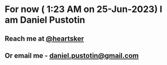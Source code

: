 # For now ( 1:23 AM on 25-Jun-2023) I am Daniel Pustotin
## Reach me at [@heartsker](https://t.me/heartsker)
## Or email me - daniel.pustotin@gmail.com
